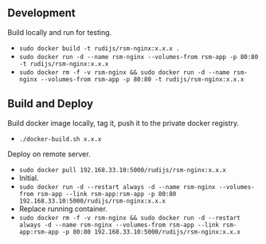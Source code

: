 ## Development

Build locally and run for testing.

- `sudo docker build -t rudijs/rsm-nginx:x.x.x .`
- `sudo docker run -d --name rsm-nginx --volumes-from rsm-app -p 80:80 -t rudijs/rsm-nginx:x.x.x`
- `sudo docker rm -f -v rsm-nginx && sudo docker run -d --name rsm-nginx --volumes-from rsm-app -p 80:80 -t rudijs/rsm-nginx:x.x.x`

## Build and Deploy

Build docker image locally, tag it, push it to the private docker registry.

- `./docker-build.sh x.x.x`

Deploy on remote server.

- `sudo docker pull 192.168.33.10:5000/rudijs/rsm-nginx:x.x.x`
- Initial.
- `sudo docker run -d --restart always -d --name rsm-nginx --volumes-from rsm-app --link rsm-app:rsm-app -p 80:80 192.168.33.10:5000/rudijs/rsm-nginx:x.x.x`
- Replace running container.
- `sudo docker rm -f -v rsm-nginx && sudo docker run -d --restart always -d --name rsm-nginx --volumes-from rsm-app --link rsm-app:rsm-app -p 80:80 192.168.33.10:5000/rudijs/rsm-nginx:x.x.x`
